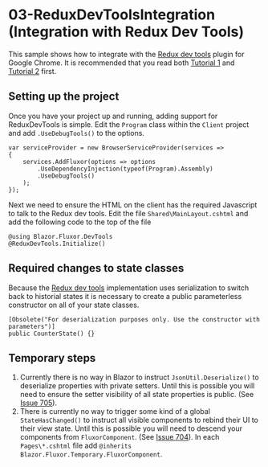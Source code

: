 # 03-ReduxDevToolsIntegration (Integration with Redux Dev Tools)
This sample shows how to integrate with the [Redux dev tools] plugin for Google Chrome. It is recommended that you read both [Tutorial 1] and [Tutorial 2] first.

## Setting up the project
Once you have your project up and running, adding support for ReduxDevTools is simple. Edit the `Program` class within the `Client` project and add `.UseDebugTools()` to the options.
```
var serviceProvider = new BrowserServiceProvider(services =>
{
	services.AddFluxor(options => options
		.UseDependencyInjection(typeof(Program).Assembly)
		.UseDebugTools()
	);
});
```

Next we need to ensure the HTML on the client has the required Javascript to talk to the Redux dev tools. Edit the file `Shared\MainLayout.cshtml` and add the following code to the top of the file

```
@using Blazor.Fluxor.DevTools
@ReduxDevTools.Initialize()
```
## Required changes to state classes
Because the [Redux dev tools] implementation uses serialization to switch back to historial states it is necessary to create a public parameterless constructor on all of your state classes.

```
[Obsolete("For deserialization purposes only. Use the constructor with parameters")]
public CounterState() {}
```

## Temporary steps
1. Currently there is no way in Blazor to instruct `JsonUtil.Deserialize()` to deserialize properties with private setters. Until this is possible you will need to ensure the setter visibility of all state properties is public. (See [Issue 705]).
2. There is currently no way to trigger some kind of a global `StateHasChanged()` to instruct all visible components to rebind their UI to their view state. Until this is possible you will need to descend your components from `FluxorComponent`. (See [Issue 704]). In each `Pages\*.cshtml` file add `@inherits Blazor.Fluxor.Temporary.FluxorComponent`.

[Redux dev tools]: <https://chrome.google.com/webstore/detail/redux-devtools/lmhkpmbekcpmknklioeibfkpmmfibljd>
[Tutorial 1]: <https://github.com/mrpmorris/blazor-fluxor/tree/master/samples/01-CounterSample>
[Tutorial 2]: <https://github.com/mrpmorris/blazor-fluxor/tree/master/samples/02-WeatherForecastSample>
[Issue 704]: <https://github.com/aspnet/Blazor/issues/704>
[Issue 705]: <https://github.com/aspnet/Blazor/issues/705>